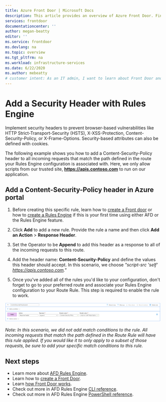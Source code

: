 ```yaml
---
title: Azure Front Door | Microsoft Docs
description: This article provides an overview of Azure Front Door. Find out if it is the right choice for load-balancing user traffic for your application.
services: frontdoor
documentationcenter: ''
author: megan-beatty
editor: ''
ms.service: frontdoor
ms.devlang: na
ms.topic: overview
ms.tgt_pltfrm: na
ms.workload: infrastructure-services
ms.date: 6/22/2020
ms.author: mebeatty
# customer intent: As an IT admin, I want to learn about Front Door and how to configure a security header via Rules Engine. 
---
```


# Add a Security Header with Rules Engine

Implement security headers to prevent browser-based vulnerabilities like HTTP Strict-Transport-Security (HSTS), X-XSS-Protection, Content-Security-Policy, or X-Frame-Options. Security-based attributes can also be defined with cookies.

The following example shows you how to add a Content-Security-Policy header to all incoming requests that match the path defined in the route your Rules Engine configuration is associated with. Here, we only allow scripts from our trusted site, **https://apis.contoso.com** to run on our application.

## Add a Content-Security-Policy header in Azure portal

1. Before creating this specific rule, learn how to [create a Front door](quickstart-create-front-door.md) or how to [create a Rules Engine](front-door-tutorial-rules-engine.md) if this is your first time using either AFD or the Rules Engine feature.

2. Click **Add** to add a new rule. Provide the rule a name and then click **Add an Action** > **Response Header**.

3. Set the Operator to be **Append** to add this header as a response to all of the incoming requests to this route.

4. Add the header name: **Content-Security-Policy** and define the values this header should accept. In this scenario, we choose *"script-src 'self' https://apis.contoso.com."*

5. Once you've added all of the rules you'd like to your configuration, don't forget to go to your preferred route and associate your Rules Engine configuration to your Route Rule. This step is required to enable the rule to work. 

![portal sample](./media/front-door-rules-engine/rules-engine-security-header-example.png)

*Note: In this scenario, we did not add match conditions to the rule. All incoming requests that match the path defined in the Route Rule will have this rule applied. If you would like it to only apply to a subset of those requests, be sure to add your specific match conditions to this rule.*


## Next steps

- Learn more about [AFD Rules Engine](front-door-rules-engine.md). 
- Learn how to [create a Front Door](quickstart-create-front-door.md).
- Learn [how Front Door works](front-door-routing-architecture.md).
- Check out more in AFD Rules Engine [CLI reference](https://docs.microsoft.com/cli/azure/ext/front-door/network/front-door/rules-engine?view=azure-cli-latest). 
- Check out more in AFD Rules Engine [PowerShell reference](https://docs.microsoft.com/powershell/module/az.frontdoor/?view=azps-3.8.0). 
